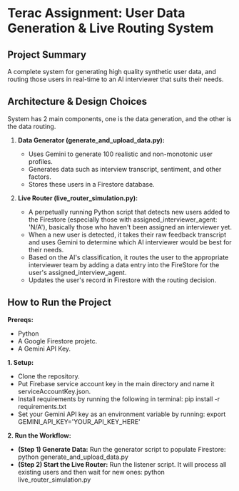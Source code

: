 # Terac Assignment: User Data Generation & Live Routing System

## Project Summary

A complete system for generating high quality synthetic user data, and routing those users in real-time to an AI interviewer that suits their needs.

## Architecture & Design Choices

System has 2 main components, one is the data generation, and the other is the data routing.

1.  **Data Generator (generate_and_upload_data.py):**
    *   Uses Gemini to generate 100 realistic and non-monotonic user profiles.
    *   Generates data such as interview transcript, sentiment, and other factors.
    *   Stores these users in a Firestore database.

2.  **Live Router (live_router_simulation.py):**
    *   A perpetually running Python script that detects new users added to the Firestore (especially those with assigned_interviewer_agent: 'N/A'), basically those who haven't been assigned an interviewer yet.
    *   When a new user is detected, it takes their raw feedback transcript and uses Gemini to determine which AI interviewer would be best for their needs.
    *   Based on the AI's classification, it routes the user to the appropriate interviewer team by adding a data entry into the FireStore for the user's assigned_interview_agent.
    *   Updates the user's record in Firestore with the routing decision.

## How to Run the Project

**Prereqs:**
*   Python
*   A Google Firestore projetc.
*   A Gemini API Key.

**1. Setup:**
*   Clone the repository.
*   Put Firebase service account key in the main directory and name it serviceAccountKey.json.
*   Install requirements by running the following in terminal: pip install -r requirements.txt
*   Set your Gemini API key as an environment variable by running:    export GEMINI_API_KEY='YOUR_API_KEY_HERE'
  

**2. Run the Workflow:**
*   **(Step 1) Generate Data:** Run the generator script to populate Firestore:    python generate_and_upload_data.py
*   **(Step 2) Start the Live Router:** Run the listener script. It will process all existing users and then wait for new ones:    python live_router_simulation.py
